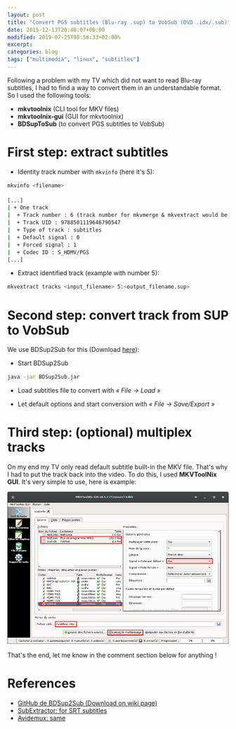 ```yaml
---
layout: post
title: "Convert PGS subtitles (Blu-ray .sup) to VobSub (DVD .idx/.sub)"
date: 2015-12-13T20:48:07+00:00
modified: 2019-07-25T08:56:33+02:00%
excerpt:
categories: blog
tags: ["multimedia", "linux", "subtitles"]
---
```


Following a problem with my TV which did not want to read Blu-ray subtitles, I had to find a way to convert them in an understandable format.
So I used the following tools:

- __mkvtoolnix__ (CLI tool for MKV files)
- __mkvtoolnix-gui__ (GUI for mkvtoolnix)
- __BDSupToSub__ (to convert PGS subtitles to VobSub)

# First step: extract subtitles

- Identity track number with `mkvinfo` (here it's 5):

```bash
mkvinfo <filename>

[...]
| + One track
|  + Track number : 6 (track number for mkvmerge & mkvextract would be 5)
|  + Track UID : 9788501119646790547
|  + Type of track : subtitles
|  + Default signal : 0
|  + Forced signal : 1
|  + Codec ID : S_HDMV/PGS
[...]
```

- Extract identified track (example with number 5):

```bash
mkvextract tracks <input_filename> 5:<output_filename.sup>
```

# Second step: convert track from SUP to VobSub

We use BDSup2Sub for this (Download [here](https://github.com/mjuhasz/BDSup2Sub/wiki/Download)):

- Start BDSup2Sub

```bash
java -jar BDSup2Sub.jar
```

- Load subtitles file to convert with _« File -> Load »_

- Let default options and start conversion with _« File -> Save/Export »_



# Third step: (optional) multiplex tracks

On my end my TV only read default subtitle built-in the MKV file. That's why I had to put the track back into the video. To do this, I used __MKVToolNix GUI__. It's very simple to use, here is example:

![Image Alt](/images/MKVToolNixGUI-exemple-multiplexage-mkv-vobsub.png)

That's the end, let me know in the comment section below for anything !


# References

- [GitHub de BDSup2Sub (Download on wiki page)](https://github.com/mjuhasz/BDSup2Sub)
- [SubExtractor: for SRT subtitles](https://subextractor.codeplex.com/)
- [Avidemux: same](http://en.flossmanuals.net/Avidemux/ExtractingDVDSubtitles/)
